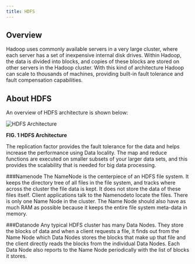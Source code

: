 ```yaml
---
title: HDFS
---
```


Overview
--------
Hadoop uses commonly available servers in a very large cluster, where each server has a set of inexpensive internal disk drives.
Within Hadoop, the data is divided into blocks, and copies of these blocks are stored on other servers in the Hadoop cluster.
With this kind of architecture Hadoop can scale to thousands of machines, providing built-in fault tolerance and fault compensation capabilities.

About HDFS
----------

An overview of HDFS architecture is shown below:

![HDFS Architecture](/images/hdfs-diagram.png)

**FIG. 1 HDFS Architecture**

The replication factor provides the fault tolerance for the data and helps increase the performance using Data locality.
The map and reduce functions are executed on smaller subsets of your larger data sets, and
this provides the scalability that is needed for big data processing.

###Namenode
The NameNode is the centerpiece of an HDFS file system. It keeps the directory tree of all files in the file system, and tracks where across the cluster the file data is kept. It does not store the data of these files itself. Client applications talk to the Namenodeto locate the files. There is only one Name Node in the cluster.
The Name Node should also have as much RAM as possible because it keeps the entire file system meta-data in memory.

###Datanode
Any typical HDFS cluster has many Data Nodes.
They store the blocks of data and when a client requests a file, it finds out from the Name Node which Data Nodes stores the blocks that make up that file and the client directly reads the blocks from the individual Data Nodes.
Each Data Node also reports to the Name Node periodically with the list of blocks it stores.



